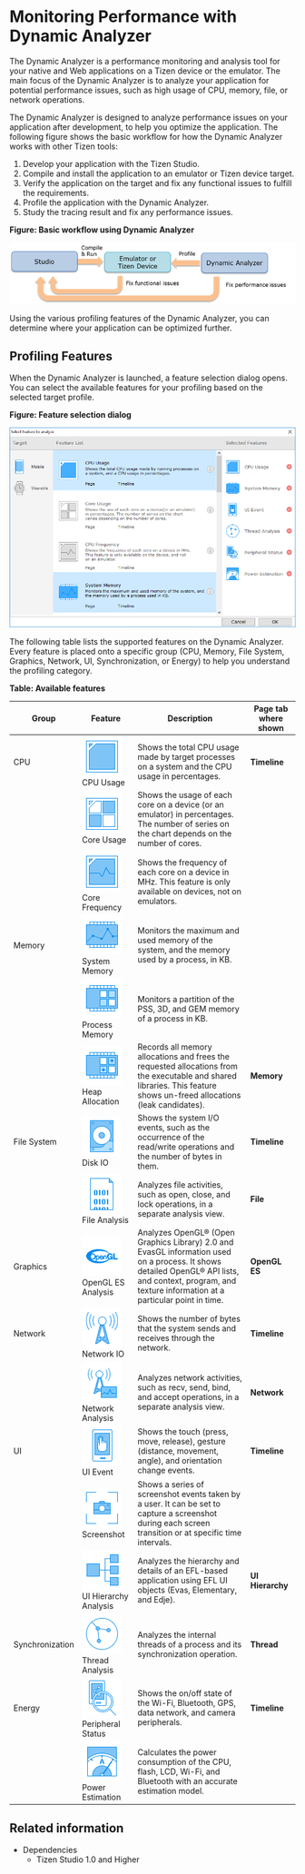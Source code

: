 # Monitoring Performance with Dynamic Analyzer

The Dynamic Analyzer is a performance monitoring and analysis tool for your native and Web applications on a Tizen device or the emulator. The main focus of the Dynamic Analyzer is to analyze your application for potential performance issues, such as high usage of CPU, memory, file, or network operations.

The Dynamic Analyzer is designed to analyze performance issues on your application after development, to help you optimize the application. The following figure shows the basic workflow for how the Dynamic Analyzer works with other Tizen tools:

1. Develop your application with the Tizen Studio.
2. Compile and install the application to an emulator or Tizen device target.
3. Verify the application on the target and fix any functional issues to fulfill the requirements.
4. Profile the application with the Dynamic Analyzer.
5. Study the tracing result and fix any performance issues.

**Figure: Basic workflow using Dynamic Analyzer**

![Basic workflow using Dynamic Analyzer](./media/dynamic_analyzer_basic_workflow.png)

Using the various profiling features of the Dynamic Analyzer, you can determine where your application can be optimized further.

## Profiling Features

When the Dynamic Analyzer is launched, a feature selection dialog opens. You can select the available features for your profiling based on the selected target profile.

**Figure: Feature selection dialog**

![Feature selection dialog](./media/dynamic_analyzer_feature_selection.png)

The following table lists the supported features on the Dynamic Analyzer. Every feature is placed onto a specific group (CPU, Memory, File System, Graphics, Network, UI, Synchronization, or Energy) to help you understand the profiling category.

**Table: Available features**

| Group           | Feature                                  | Description                              | Page tab where shown |
| --------------- | ---------------------------------------- | ---------------------------------------- | -------------------- |
| CPU             | ![CPU Usage](./media/dynamic_analyzer_cpu_usage.png)CPU Usage | Shows the total CPU usage made by target processes on a system and the CPU usage in percentages. | **Timeline**         |
|                 | ![Core Usage](./media/dynamic_analyzer_core_usage.png)Core Usage | Shows the usage of each core on a device (or an emulator) in percentages. The number of series on the chart depends on the number of cores. |                      |
|                 | ![Core Frequency](./media/dynamic_analyzer_core_frequency.png)Core Frequency | Shows the frequency of each core on a device in MHz. This feature is only available on devices, not on emulators. |                      |
| Memory          | ![System Memory](./media/dynamic_analyzer_system_memory.png)System Memory | Monitors the maximum and used memory of the system, and the memory used by a process, in KB. |                      |
|                 | ![Process Memory](./media/dynamic_analyzer_process_memory.png)Process Memory | Monitors a partition of the PSS, 3D, and GEM memory of a process in KB. |                      |
|                 | ![Heap Allocation](./media/dynamic_analyzer_heap_allocation.png)Heap Allocation | Records all memory allocations and frees the requested allocations from the executable and shared libraries. This feature shows un-freed allocations (leak candidates). | **Memory**           |
| File System     | ![Disk IO](./media/dynamic_analyzer_disk_io.png)Disk IO | Shows the system I/O events, such as the occurrence of the read/write operations and the number of bytes in them. | **Timeline**         |
|                 | ![File Analysis](./media/dynamic_analyzer_file_analysis.png)File Analysis | Analyzes file activities, such as open, close, and lock operations, in a separate analysis view. | **File**             |
| Graphics        | ![OpenGL ES Analysis](./media/dynamic_analyzer_opengl.png)OpenGL ES Analysis | Analyzes OpenGL® (Open Graphics Library) 2.0 and EvasGL information used on a process. It shows detailed OpenGL® API lists, and context, program, and texture information at a particular point in time. | **OpenGL ES**        |
| Network         | ![Network IO](./media/dynamic_analyzer_network_io.png)Network IO | Shows the number of bytes that the system sends and receives through the network. | **Timeline**         |
|                 | ![Network Analysis](./media/dynamic_analyzer_network_analysis.png)Network Analysis | Analyzes network activities, such as recv, send, bind, and accept operations, in a separate analysis view. | **Network**          |
| UI              | ![UI Event](./media/dynamic_analyzer_UI_event.png)UI Event | Shows the touch (press, move, release), gesture (distance, movement, angle), and orientation change events. | **Timeline**         |
|                 | ![Screenshot](./media/dynamic_analyzer_screenshot.png)Screenshot | Shows a series of screenshot events taken by a user. It can be set to capture a screenshot during each screen transition or at specific time intervals. |                      |
|                 | ![UI Hierarchy Analysis](./media/dynamic_analyzer_UI_hierarchy.png)UI Hierarchy Analysis | Analyzes the hierarchy and details of an EFL-based application using EFL UI objects (Evas, Elementary, and Edje). | **UI Hierarchy**     |
| Synchronization | ![Thread Analysis](./media/dynamic_analyzer_thread_analysis.png)Thread Analysis | Analyzes the internal threads of a process and its synchronization operation. | **Thread**           |
| Energy          | ![Peripheral Status](./media/dynamic_analyzer_peripheral_status.png)Peripheral Status | Shows the on/off state of the Wi-Fi, Bluetooth, GPS, data network, and camera peripherals. | **Timeline**         |
|                 | ![Power Estimation](./media/dynamic_analyzer_power_estimation.png)Power Estimation | Calculates the power consumption of the CPU, flash, LCD, Wi-Fi, and Bluetooth with an accurate estimation model. |                      |

## Related information
* Dependencies
  - Tizen Studio 1.0 and Higher
